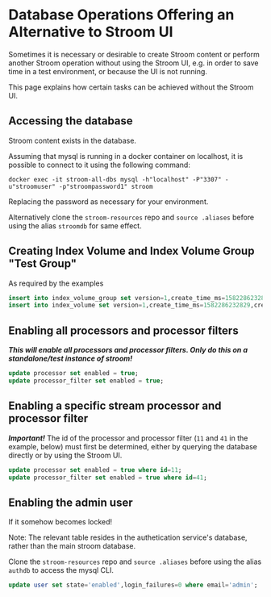 # Database Operations Offering an Alternative to Stroom UI
Sometimes it is necessary or desirable to create Stroom content or perform another Stroom operation 
without using the Stroom UI, e.g. in order to save time in a test environment, or because the UI is not running.

This page explains how certain tasks can be achieved without the Stroom UI.

## Accessing the database
Stroom content exists in the database.  

Assuming that mysql is running in a docker container on localhost, it is possible to connect to it using the following command:

```shell script
docker exec -it stroom-all-dbs mysql -h"localhost" -P"3307" -u"stroomuser" -p"stroompassword1" stroom
```

Replacing the password as necessary for your environment.

Alternatively clone the `stroom-resources` repo and `source .aliases` before using the alias `stroomdb` for same effect.

## Creating Index Volume and Index Volume Group "Test Group"
As required by the examples
```SQL
insert into index_volume_group set version=1,create_time_ms=1582286232829,create_user='INTERNAL_PROCESSING_USER',update_time_ms=1582286232829,update_user='INTERNAL_PROCESSING_USER',name='Test Group';
insert into index_volume set version=1,create_time_ms=1582286232829,create_user='INTERNAL_PROCESSING_USER',update_time_ms=1582286232829,update_user='INTERNAL_PROCESSING_USER',node_name='node1a',path='/home/stroomadm/.stroom/analyticdemo/indexvols/group1',index_volume_group_name='Test Group',state=0,bytes_limit=20000000,bytes_used=0,bytes_free=20000000,bytes_total=20000000,status_ms=1582286232829;
```

## Enabling all processors and processor filters

***This will enable all processors and processor filters. Only do this on a standalone/test instance of stroom!***
```SQL
update processor set enabled = true;
update processor_filter set enabled = true;
```

## Enabling a specific stream processor and processor filter
***Important!***  The id of the processor and processor filter (`11` and `41` in the example, below) must first be determined, 
either by querying the database directly or by using the Stroom UI.

```SQL
update processor set enabled = true where id=11;
update processor_filter set enabled = true where id=41;
```

## Enabling the admin user
If it somehow becomes locked!

Note: The relevant table resides in the authetication service's database, rather than the main stroom database.

Clone the `stroom-resources` repo and `source .aliases` before using the alias `authdb` to access the mysql CLI.

```SQL
update user set state='enabled',login_failures=0 where email='admin';
```





